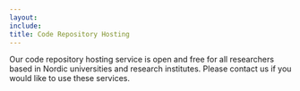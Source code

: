 ```yaml
---
layout:
include:
title: Code Repository Hosting
---
```

Our code repository hosting service is open and free for all researchers based in Nordic universities and research institutes. Please contact us if you would like to use these services.